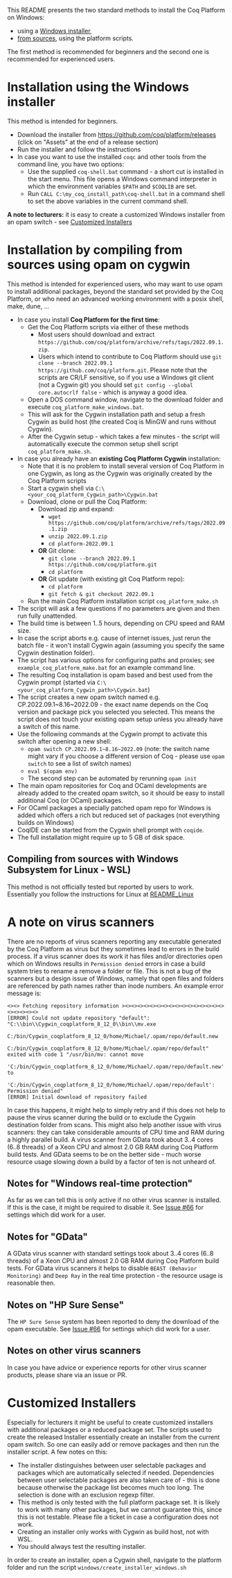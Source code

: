 This README presents the two standard methods to install the Coq Platform on Windows:
- using a [Windows installer](#installation-using-the-windows-installer),
- [from sources](#installation-by-compiling-from-sources-using-opam-on-cygwin), using the platform scripts.

The first method is recommended for beginners and the second one is recommended for experienced users.

# Installation using the Windows installer

This method is intended for beginners.

- Download the installer from https://github.com/coq/platform/releases (click on "Assets" at the end of a release section)
- Run the installer and follow the instructions
- In case you want to use the installed `coqc` and other tools from the command line, you have two options:
  - Use the supplied `coq-shell.bat` command - a short cut is installed in the start menu. This file opens a Windows command interpreter in which the environment variables `$PATH` and `$COQLIB` are set.
  - Run `CALL C:\my_coq_install_path\coq-shell.bat` in a command shell to set the above variables in the current command shell.

**A note to lecturers:** it is easy to create a customized Windows installer from an opam switch - see [Customized Installers](FAQ-customized-installers.md)

# Installation by compiling from sources using opam on cygwin

This method is intended for experienced users, who may want to use opam to install additional packages, beyond the standard set provided by the Coq Platform, or who need an advanced working environment with a posix shell, make, dune, ...

- In case you install **Coq Platform for the first time**:
  - Get the Coq Platform scripts via either of these methods
    - Most users should download and extract `https://github.com/coq/platform/archive/refs/tags/2022.09.1.zip`.
    - Users which intend to contribute to Coq Platform should use `git clone --branch 2022.09.1 https://github.com/coq/platform.git`.
      Please note that the scripts are CR/LF sensitive, so if you use a Windows git client (not a Cygwin git) you should set `git config --global core.autocrlf false` - which is anyway a good idea.
  - Open a DOS command window, navigate to the download folder and execute `coq_platform_make_windows.bat`.
  - This will ask for the Cygwin installation path and setup a fresh Cygwin as build host (the created Coq is MinGW and runs without Cygwin).
  - After the Cygwin setup - which takes a few minutes - the script will automatically execute the common setup shell script `coq_platform_make.sh`.
- In case you already have an **existing Coq Platform Cygwin** installation:
  - Note that it is no problem to install several version of Coq Platform in one Cygwin, as long as the Cygwin was originally
    created by the Coq Platform scripts
  - Start a cygwin shell via `C:\<your_coq_platform_Cygwin_path>\Cygwin.bat`
  - Download, clone or pull the Coq Platform:
    - Download zip and expand:
      - `wget https://github.com/coq/platform/archive/refs/tags/2022.09.1.zip`
      - `unzip 2022.09.1.zip`
      - `cd platform-2022.09.1`
    - **OR** Git clone:
      - `git clone --branch 2022.09.1 https://github.com/coq/platform.git`
      - `cd platform`
    - **OR** Git update (with existing git Coq Platform repo):
      - `cd platform`
      - `git fetch & git checkout 2022.09.1`
  - Run the main Coq Platform installation script `coq_platform_make.sh`
- The script will ask a few questions if no parameters are given and then run fully unattended.
- The build time is between 1..5 hours, depending on CPU speed and RAM size.
- In case the script aborts e.g. cause of internet issues, just rerun the batch file - it won't install Cygwin again (assuming you specify the same Cygwin destination folder).
- The script has various options for configuring paths and proxies; see `example_coq_platform_make.bat` for an example command line.
- The resulting Coq installation is opam based and best used from the Cygwin prompt (started via `C:\<your_coq_platform_Cygwin_path>\Cygwin.bat`)
- The script creates a new opam switch named e.g. CP.2022.09.1~8.16~2022.09 - the exact name depends on the Coq version and package pick you selected you selected.
  This means the script does not touch your existing opam setup unless you already have a switch of this name.
- Use the following commands at the Cygwin prompt to activate this switch after opening a new shell:
  - `opam switch CP.2022.09.1~8.16~2022.09` (note: the switch name might vary if you choose a different version of Coq - please use `opam switch` to see a list of switch names)
  - `eval $(opam env)`
  - The second step can be automated by rerunning `opam init`
- The main opam repositories for Coq and OCaml developments are already added to the created opam switch, so it should be easy to install additional Coq (or OCaml) packages.
- For OCaml packages a specially patched opam repo for Windows is added which offers a rich but reduced set of packages (not everything builds on Windows)
- CoqIDE can be started from the Cygwin shell prompt with `coqide`.
- The full installation might require up to 5 GB of disk space.

## Compiling from sources with Windows Subsystem for Linux - WSL)

This method is not officially tested but reported by users to work. Essentially you follow the instructions for Linux at [README_Linux](README_Linux.md)

# A note on **virus scanners**

There are no reports of virus scanners reporting any executable generated by the Coq Platform as virus but they sometimes lead to errors in the build process.
If a virus scanner does its work it has files and/or directories open which on Windows results in `Permission denied` errors in case a build system tries to rename a remove a folder or file. This is not a bug of the scanners but a design issue of Windows, namely that open files and folders are referenced by path names rather than inode numbers. An example error message is:
```
<><> Fetching repository information ><><><><><><><><><><><><><><><><><><><><><>
[ERROR] Could not update repository "default": "C:\\bin\\Cygwin_coqplatform_8_12_0\\bin\\mv.exe
        C:/bin/Cygwin_coqplatform_8_12_0/home/Michael/.opam/repo/default.new
        C:/bin/Cygwin_coqplatform_8_12_0/home/Michael/.opam/repo/default" exited with code 1 "/usr/bin/mv: cannot move
        'C:/bin/Cygwin_coqplatform_8_12_0/home/Michael/.opam/repo/default.new' to
        'C:/bin/Cygwin_coqplatform_8_12_0/home/Michael/.opam/repo/default': Permission denied"
[ERROR] Initial download of repository failed
```
In case this happens, it might help to simply retry and if this does not help to pause the virus scanner during the build or to exclude the Cygwin destination folder from scans. This might also help another issue with virus scanners: they can take considerable amounts of CPU time and RAM during a highly parallel build. A virus scanner from GData took about 3..4 cores (6..8 threads) of a Xeon CPU and almost 2.0 GB RAM during Coq Platform build tests. And GData seems to be on the better side - much worse resource usage slowing down a build by a factor of ten is not unheard of.

## Notes for "Windows real-time protection"

As far as we can tell this is only active if no other virus scanner is installed. If this is the case, it might be required to disable it. See [Issue #66](https://github.com/coq/platform/issues/66) for settings which did work for a user.

## Notes for "GData"

A GData virus scanner with standard settings took about 3..4 cores (6..8 threads) of a Xeon CPU and almost 2.0 GB RAM during Coq Platform build tests. For GData virus scanners it helps to disable `BEAST (Behavior Monitoring)` and `Deep Ray` in the real time protection - the resource usage is reasonable then.

## Notes on "HP Sure Sense"

The `HP Sure Sense` system has been reported to deny the download of the opam executable. See [Issue #66](https://github.com/coq/platform/issues/66) for settings which did work for a user.

## Notes on other virus scanners

In case you have advice or experience reports for other virus scanner products, please share via an issue or PR.

# Customized Installers

Especially for lecturers it might be useful to create customized installers with additional packages or a reduced package set. The scripts used to create the released Installer essentially create an installer from the current opam switch. So one can easily add or remove packages and then run the installer script. A few notes on this:

- The installer distinguishes between user selectable packages and packages which are automatically selected if needed. Dependencies between user selectable packages are also taken care of - this is done because otherwise the package list becomes much too long. The selection is done with an exclusion regexp filter.
- This method is only tested with the full platform package set. It is likely to work with many other packages, but we cannot guarantee this, since this is not testable. Please file a ticket in case a configuration does not work.
- Creating an installer only works with Cygwin as build host, not with WSL.
- You should always test the resulting installer.

In order to create an installer, open a Cygwin shell, navigate to the platform folder and run the script `windows/create_installer_windows.sh`
